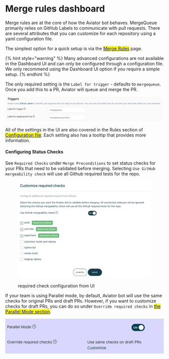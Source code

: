 # Merge rules dashboard

Merge rules are at the core of how the Aviator bot behaves. MergeQueue primarily relies on GitHub Labels to communicate with pull requests. There are several attributes that you can customize for each repository using a yaml configuration file.

The simplest option for a quick setup is via the [<mark style="color:blue;">Merge Rules</mark>](https://app.aviator.co/github/rules) page.

{% hint style="warning" %}
Many advanced configurations are not available in the Dashboard UI and can only be configured through a configuration file. We only recommend using the Dashboard UI option if you require a simple setup.
{% endhint %}

The only required setting is the `Label for trigger` -  defaults to `mergequeue`. Once you add this to a PR, Aviator will queue and merge the PR.

![Label for trigger is the only required setting.](<../.gitbook/assets/Screen Shot 2022-05-23 at 5.43.35 PM.png>)

All of the settings in the UI are also covered in the Rules section of [<mark style="color:blue;">Configuration file</mark>](configuration-file/complete-reference-guide.md). Each setting also has a tooltip that provides more information.

#### Configuring Status Checks

See `Required Checks` under `Merge Preconditions` to set status checks for your PRs that need to be validated before merging. Selecting `Use GitHub mergeability check` will use all Github required tests for the repo.

<figure><img src="../.gitbook/assets/Screen Shot 2022-12-29 at 9.14.58 AM.png" alt=""><figcaption><p>required check configuration from UI</p></figcaption></figure>

If your team is using Parallel mode, by default, Aviator bot will use the same checks for original PRs and draft PRs. However, if you want to customize checks for draft PRs, you can do so under `Override required checks` in [<mark style="color:blue;">the Parallel Mode section</mark>](parallel-mode/).

![Override required checks for draft PRs.](<../.gitbook/assets/Screen Shot 2022-07-13 at 4.37.18 PM.png>)
